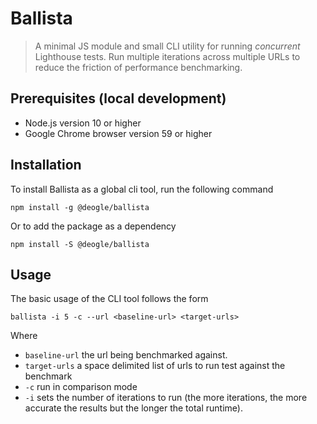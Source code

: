 # Ballista

> A minimal JS module and small CLI utility for running _concurrent_ Lighthouse tests. Run multiple iterations across multiple URLs to reduce the friction of performance benchmarking.

## Prerequisites (local development)

- Node.js version 10 or higher
- Google Chrome browser version 59 or higher

## Installation

To install Ballista as a global cli tool, run the following command

```
npm install -g @deogle/ballista
```

Or to add the package as a dependency

```
npm install -S @deogle/ballista
```

## Usage

The basic usage of the CLI tool follows the form

```
ballista -i 5 -c --url <baseline-url> <target-urls>
```

Where

- `baseline-url` the url being benchmarked against.
- `target-urls` a space delimited list of urls to run test against the benchmark
- `-c` run in comparison mode
- `-i` sets the number of iterations to run (the more iterations, the more accurate the results but the longer the total runtime).
